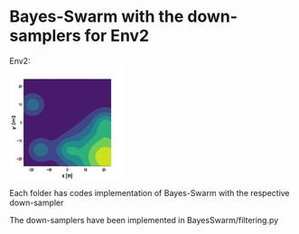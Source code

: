# Bayes-Swarm with the down-samplers for Env2


Env2: <br/>
<img src="env2.png" width="200" height="200">

Each folder has codes implementation of Bayes-Swarm with the respective down-sampler

The down-samplers have been implemented in BayesSwarm/filtering.py 
